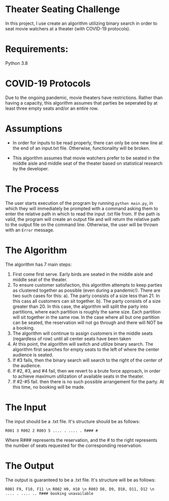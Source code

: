 # Theater Seating Challenge

In this project, I use create an algorithm utilizing binary search in order to seat movie watchers at a theater (with COVID-19 protocols).

# Requirements:

Python 3.8

# COVID-19 Protocols

Due to the ongoing pandemic, movie theaters have restrictions. Rather than having a capacity, this algorithm assumes that parties be seperated by at least three empty seats and/or an entire row.

# Assumptions

- In order for inputs to be read properly, there can only be one new line at the end of an input.txt file. Otherwise, functionality will be broken.

- This algorithm assumes that movie watchers prefer to be seated in the middle aisle and middle seat of the theater based on statistical research by the developer.


# The Process

The user starts execution of the program by running `python main.py`, in which they will immediately be prompted with a command asking them to enter the relative path in which to read the input .txt file from. If the path is valid, the program will create an output file and will return the relative path to the output file on the command line. Otherwise, the user will be thrown with an `Error` message.

# The Algorithm

The algorithm has 7 main steps:

1. First come first serve. Early birds are seated in the middle aisle and middle seat of the theater. 
2. To ensure customer satisfaction, this algorithm attempts to keep parties as clustered together as possible (even during a pandemic!). There are two such cases for this: a). The party consists of a size less than 21. In this cass all customers can sit together. b). The party consists of a size greater than 20. In this case, the algorithm will split the party into partitions, where each partition is roughly the same size. Each partition will sit together in the same row. In the case where all but one partition can be seated, the reservation will not go through and there will NOT be a booking.
3. The algorithm will continue to assign customers in the middle seats (regardless of row) until all center seats have been taken
4. At this point, the algorithm will switch and utilize binary search. The algorithm first searches for empty seats to the left of where the center audience is seated.
5. If #3 fails, then the binary search will search to the right of the center of the audience.
6. If #2, #3, and #4 fail, then we revert to a brute force approach, in order to achieve maximum utilization of available seats in the theater.
7. If #2-#5 fail. then there is no such possible arrangement for the party. At this time, no booking will be made.

# The Input

The input should be a .txt file. It's structure should be as follows:

`
R001 3
R002 2
R003 5
.... .
.... .
R### #
`


Where R### represents the reservation, and the # to the right represents the number of seats requested for the corresponding reservation.

# The Output

The output is guaranteed to be a .txt file. It's structure will be as follows:

`
R001 F9, F10, F11 \n
R002 H9, H10 \n
R003 D8, D9, D10, D11, D12 \n
.... .
.... ..
R### booking unavailable
`

